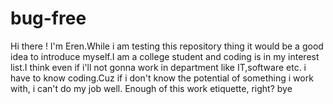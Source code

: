 # bug-free
Hi there !
I'm Eren.While i am testing this repository thing it would be a good idea to introduce myself.I am a college student and coding is in my interest list.I think even if i'll not gonna work in department like IT,software etc. i have to know coding.Cuz if i don't know the potential of something i work with, i can't do my job well.
Enough of this work etiquette, right? bye
